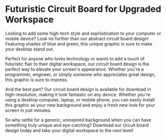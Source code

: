 <!--font:Poppins-->

# Futuristic Circuit Board for Upgraded Workspace

Looking to add some high-tech style and sophistication to your computer or mobile device? Look no further than our abstract circuit board design! Featuring shades of blue and green, this unique graphic is sure to make your desktop stand out.

Perfect for anyone who loves technology or wants to add a touch of futuristic flair to their digital workspace, our circuit board design is the perfect way to elevate your screen's appearance. Whether you're a programmer, engineer, or simply someone who appreciates great design, this graphic is sure to impress.

And the best part? Our circuit board design is available for download in high-resolution, making it look fantastic on any device. Whether you're using a desktop computer, laptop, or mobile phone, you can easily install this graphic as your new background and enjoy a fresh new look for your screen in just minutes.

So why settle for a generic, uninspired background when you can have something truly unique and eye-catching? Download our circuit board design today and take your digital workspace to the next level!

<!--

Write me markdown content of website with wallpaper:

"A wallpaper with a simple graphic of an abstract circuit board, in shades of blue and green."

The header of the page should not be copy of the text but rather a real content of the website which is using this wallpaper.


---


# Circuit Board Wallpaper

Welcome to our website featuring a sleek and modern wallpaper design! Our wallpaper showcases an abstract circuit board graphic in shades of blue and green. This wallpaper is perfect for anyone who loves technology or wants to add a futuristic touch to their desktop background.

Our wallpaper is available for download in high-resolution, ensuring that it will look great on any device. Whether you're using a desktop computer, laptop, or mobile device, this wallpaper will make your screen stand out. 

So why wait? Download our circuit board wallpaper today and give your device a fresh new look!


---


Heading should not include word "wallpaper". The website should not be about the wallpaper itself, wallpaper is just a related background, rewrite whole content.


---


# Futuristic Circuit Board Design for Your Desktop

Looking for a sleek and modern background for your computer or mobile device? Look no further than our abstract circuit board design! This unique graphic features shades of blue and green, creating a futuristic and high-tech look that is sure to impress.

Our circuit board design is perfect for anyone who loves technology or wants to add a touch of sophistication to their digital workspace. Whether you're a programmer, engineer, or simply someone who appreciates great design, this graphic is sure to make your desktop stand out.

Best of all, our circuit board design is available for download in high-resolution. This means that it will look great on any device, whether you're using a desktop computer, laptop, or mobile phone. And because it's so easy to download and install, you can have a fresh new look for your screen in just minutes.

So why settle for a boring background when you can have something truly unique? Download our circuit board design today and take your digital workspace to the next level!


---


Heading is too long, rewrite whole content.


---


# Add a Futuristic Touch to Your Digital Workspace with Our Circuit Board Design

Looking for a way to add some sophistication and high-tech style to your computer or mobile device? Look no further than our abstract circuit board design! This unique graphic features shades of blue and green, creating a sleek and modern look that is sure to impress.

Our circuit board design is perfect for anyone who loves technology or wants to add a touch of futuristic flair to their digital workspace. Whether you're a programmer, engineer, or simply someone who appreciates great design, this graphic is sure to make your desktop stand out.

And the best part? Our circuit board design is available for download in high-resolution, meaning it will look fantastic on any device. Whether you're using a desktop computer, laptop, or mobile phone, you can easily install this graphic as your new background and enjoy a fresh new look for your screen in just minutes.

So why settle for a boring, generic background when you can have something truly unique and eye-catching? Download our circuit board design today and take your digital workspace to the next level!


---


Heading is too long, rewrite whole content.


---


# Elevate Your Digital Workspace with a Futuristic Circuit Board Design

Looking to add some high-tech style and sophistication to your computer or mobile device? Look no further than our abstract circuit board design! Featuring shades of blue and green, this unique graphic is sure to make your desktop stand out.

Perfect for anyone who loves technology or wants to add a touch of futuristic flair to their digital workspace, our circuit board design is the perfect way to elevate your screen's appearance. Whether you're a programmer, engineer, or simply someone who appreciates great design, this graphic is sure to impress.

And the best part? Our circuit board design is available for download in high-resolution, making it look fantastic on any device. Whether you're using a desktop computer, laptop, or mobile phone, you can easily install this graphic as your new background and enjoy a fresh new look for your screen in just minutes.

So why settle for a generic, uninspired background when you can have something truly unique and eye-catching? Download our circuit board design today and take your digital workspace to the next level!


---


Write me a Google font which is best fitting for the website.

Pick from the list:
- Alegreya
- Lobster
- Poppins
- Lato
- Futura
- Exo 2
- Roboto
- Dancing Script
- Orbitron
- Barlow Condensed
- Montserrat
- Open Sans
- Raleway
- Inter
- IBM Plex Sans
- Great Vibes
- Playfair Display


Write just the font name nothing else.


---


Poppins

-->
